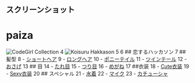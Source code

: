 ## スクリーンショット
# paiza
![CodeGirl Collection](./Codegirl.png)
  4 ![Koisuru Hakkason](./koisuru.png)
  5 
  6 ## 恋するハッカソン
  7 ## 髪型
  8 - [ショートヘア](./shorthair.py)
  9 - [ロングヘア](./longhair.py)
 10 - [ポニーテイル](./poniytail.py)
 11 - [ツインテール](./twintail.py)
 12 - [おさげ](./osage.py)
 13 ## 目
 14 - [たれ目](./tareme.py)
 15 - [つり目](./turime.py)
 16 - [めがね](./megane.py)
 17 ##衣装
 18 - [Cute衣装](./cute.py)
 19 - [Sexy衣装](./sexy.py)
 20 ## スペシャル
 21 - [水着](./mizugi.py)
 22 - [マイク](./maiku.py)
 23 - [カチューシャ](./katyusya.py)
